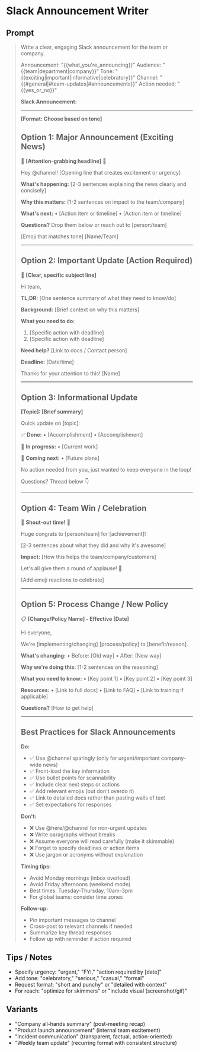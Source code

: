 # Slack Announcement Writer

## Prompt
> Write a clear, engaging Slack announcement for the team or company.
>
> Announcement: "{{what_you're_announcing}}"
> Audience: "{{team|department|company}}"
> Tone: "{{exciting|important|informative|celebratory}}"
> Channel: "{{#general|#team-updates|#announcements}}"
> Action needed: "{{yes_or_no}}"
>
> **Slack Announcement:**
>
> ---
>
> **[Format: Choose based on tone]**
>
> ## Option 1: Major Announcement (Exciting News)
>
> 🎉 **[Attention-grabbing headline]** 🎉
>
> Hey @channel! [Opening line that creates excitement or urgency]
>
> **What's happening:**
> [2-3 sentences explaining the news clearly and concisely]
>
> **Why this matters:**
> [1-2 sentences on impact to the team/company]
>
> **What's next:**
> • [Action item or timeline]
> • [Action item or timeline]
>
> **Questions?** Drop them below or reach out to [person/team]
>
> [Emoji that matches tone] [Name/Team]
>
> ---
>
> ## Option 2: Important Update (Action Required)
>
> 📢 **[Clear, specific subject line]**
>
> Hi team,
>
> **TL;DR:** [One sentence summary of what they need to know/do]
>
> **Background:**
> [Brief context on why this matters]
>
> **What you need to do:**
> 1. [Specific action with deadline]
> 2. [Specific action with deadline]
>
> **Need help?** [Link to docs / Contact person]
>
> **Deadline:** [Date/time]
>
> Thanks for your attention to this!
> [Name]
>
> ---
>
> ## Option 3: Informational Update
>
> **[Topic]: [Brief summary]**
>
> Quick update on [topic]:
>
> ✅ **Done:**
> • [Accomplishment]
> • [Accomplishment]
>
> 🚧 **In progress:**
> • [Current work]
>
> 🔮 **Coming next:**
> • [Future plans]
>
> No action needed from you, just wanted to keep everyone in the loop!
>
> Questions? Thread below 👇
>
> ---
>
> ## Option 4: Team Win / Celebration
>
> 🌟 **Shout-out time!** 🌟
>
> Huge congrats to [person/team] for [achievement]!
>
> [2-3 sentences about what they did and why it's awesome]
>
> **Impact:**
> [How this helps the team/company/customers]
>
> Let's all give them a round of applause! 👏
>
> [Add emoji reactions to celebrate]
>
> ---
>
> ## Option 5: Process Change / New Policy
>
> 📋 **[Change/Policy Name] - Effective [Date]**
>
> Hi everyone,
>
> We're [implementing/changing] [process/policy] to [benefit/reason].
>
> **What's changing:**
> • Before: [Old way]
> • After: [New way]
>
> **Why we're doing this:**
> [1-2 sentences on the reasoning]
>
> **What you need to know:**
> • [Key point 1]
> • [Key point 2]
> • [Key point 3]
>
> **Resources:**
> • [Link to full docs]
> • [Link to FAQ]
> • [Link to training if applicable]
>
> **Questions?** [How to get help]
>
> ---
>
> ## Best Practices for Slack Announcements
>
> **Do:**
> - ✅ Use @channel sparingly (only for urgent/important company-wide news)
> - ✅ Front-load the key information
> - ✅ Use bullet points for scannability
> - ✅ Include clear next steps or actions
> - ✅ Add relevant emojis (but don't overdo it)
> - ✅ Link to detailed docs rather than pasting walls of text
> - ✅ Set expectations for responses
>
> **Don't:**
> - ❌ Use @here/@channel for non-urgent updates
> - ❌ Write paragraphs without breaks
> - ❌ Assume everyone will read carefully (make it skimmable)
> - ❌ Forget to specify deadlines or action items
> - ❌ Use jargon or acronyms without explanation
>
> **Timing tips:**
> - Avoid Monday mornings (inbox overload)
> - Avoid Friday afternoons (weekend mode)
> - Best times: Tuesday-Thursday, 10am-3pm
> - For global teams: consider time zones
>
> **Follow-up:**
> - Pin important messages to channel
> - Cross-post to relevant channels if needed
> - Summarize key thread responses
> - Follow up with reminder if action required

## Tips / Notes
- Specify urgency: "urgent," "FYI," "action required by [date]"
- Add tone: "celebratory," "serious," "casual," "formal"
- Request format: "short and punchy" or "detailed with context"
- For reach: "optimize for skimmers" or "include visual (screenshot/gif)"

## Variants
- "Company all-hands summary" (post-meeting recap)
- "Product launch announcement" (internal team excitement)
- "Incident communication" (transparent, factual, action-oriented)
- "Weekly team update" (recurring format with consistent structure)
